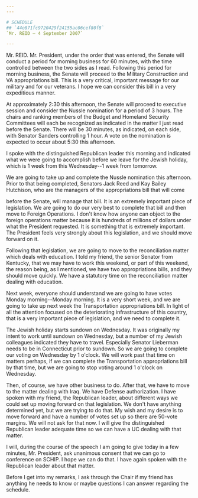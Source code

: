 ```yaml
---
---

# SCHEDULE
## `44e871fc9720429f24155ac06cef80f8`
`Mr. REID — 4 September 2007`

---
```



Mr. REID. Mr. President, under the order that was entered, the Senate 
will conduct a period for morning business for 60 minutes, with the 
time controlled between the two sides as I read. Following this period 
for morning business, the Senate will proceed to the Military 
Construction and VA appropriations bill. This is a very critical, 
important message for our military and for our veterans. I hope we can 
consider this bill in a very expeditious manner.

At approximately 2:30 this afternoon, the Senate will proceed to 
executive session and consider the Nussle nomination for a period of 3 
hours. The chairs and ranking members of the Budget and Homeland 
Security Committees will each be recognized as indicated in the matter 
I just read before the Senate. There will be 30 minutes, as indicated, 
on each side, with Senator Sanders controlling 1 hour. A vote on the 
nomination is expected to occur about 5:30 this afternoon.

I spoke with the distinguished Republican leader this morning and 
indicated what we were going to accomplish before we leave for the 
Jewish holiday, which is 1 week from this Wednesday--1 week from 
tomorrow.

We are going to take up and complete the Nussle nomination this 
afternoon. Prior to that being completed, Senators Jack Reed and Kay 
Bailey Hutchison, who are the managers of the appropriations bill that 
will come


before the Senate, will manage that bill. It is an extremely important 
piece of legislation. We are going to do our very best to complete that 
bill and then move to Foreign Operations. I don't know how anyone can 
object to the foreign operations matter because it is hundreds of 
millions of dollars under what the President requested. It is something 
that is extremely important. The President feels very strongly about 
this legislation, and we should move forward on it.


Following that legislation, we are going to move to the 
reconciliation matter which deals with education. I told my friend, the 
senior Senator from Kentucky, that we may have to work this weekend, or 
part of this weekend, the reason being, as I mentioned, we have two 
appropriations bills, and they should move quickly. We have a statutory 
time on the reconciliation matter dealing with education.

Next week, everyone should understand we are going to have votes 
Monday morning--Monday morning. It is a very short week, and we are 
going to take up next week the Transportation appropriations bill. In 
light of all the attention focused on the deteriorating infrastructure 
of this country, that is a very important piece of legislation, and we 
need to complete it.

The Jewish holiday starts sundown on Wednesday. It was originally my 
intent to work until sundown on Wednesday, but a number of my Jewish 
colleagues indicated they have to travel. Especially Senator Lieberman 
needs to be in Connecticut prior to sundown. So we are going to 
complete our voting on Wednesday by 1 o'clock. We will work past that 
time on matters perhaps, if we can complete the Transportation 
appropriations bill by that time, but we are going to stop voting 
around 1 o'clock on Wednesday.

Then, of course, we have other business to do. After that, we have to 
move to the matter dealing with Iraq. We have Defense authorization. I 
have spoken with my friend, the Republican leader, about different ways 
we could set up moving forward on that legislation. We don't have 
anything determined yet, but we are trying to do that. My wish and my 
desire is to move forward and have a number of votes set up so there 
are 50-vote margins. We will not ask for that now. I will give the 
distinguished Republican leader adequate time so we can have a UC 
dealing with that matter.

I will, during the course of the speech I am going to give today in a 
few minutes, Mr. President, ask unanimous consent that we can go to 
conference on SCHIP. I hope we can do that. I have again spoken with 
the Republican leader about that matter.

Before I get into my remarks, I ask through the Chair if my friend 
has anything he needs to know or maybe questions I can answer regarding 
the schedule.